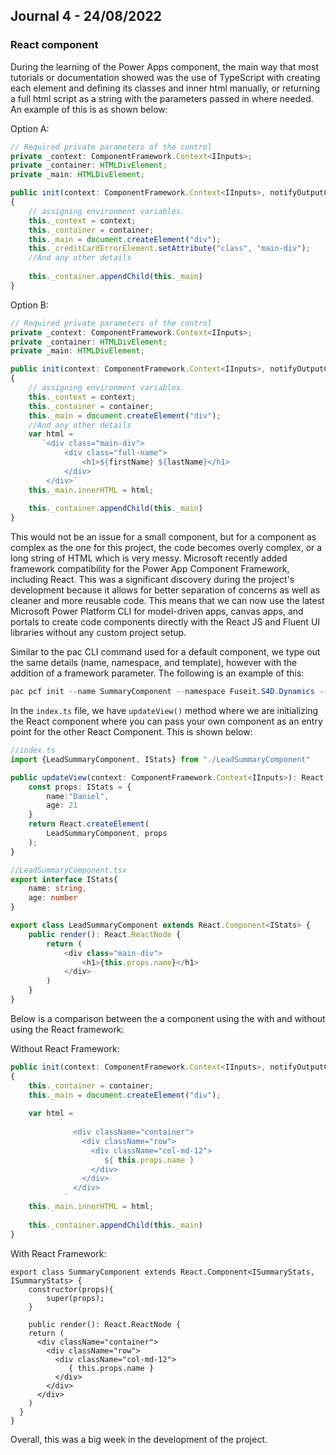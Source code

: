 ## Journal 4 - 24/08/2022

### React component

During the learning of the Power Apps component, the main way that most tutorials or documentation showed was the use of TypeScript with creating each element and defining its classes and inner html manually, or returning a full html script as a string with the parameters passed in where needed. An example of this is as shown below:

Option A:

```typescript
// Required private parameters of the control
private _context: ComponentFramework.Context<IInputs>;
private _container: HTMLDivElement;
private _main: HTMLDivElement;

public init(context: ComponentFramework.Context<IInputs>, notifyOutputChanged: () => void, state: ComponentFramework.Dictionary, container:HTMLDivElement)
{
    // assigning environment variables.
    this._context = context;
    this._container = container;
    this._main = document.createElement("div");
    this._creditCardErrorElement.setAttribute("class", "main-div");
    //And any other details
    
    this._container.appendChild(this._main)
}
```

Option B:

```typescript
// Required private parameters of the control
private _context: ComponentFramework.Context<IInputs>;
private _container: HTMLDivElement;
private _main: HTMLDivElement;

public init(context: ComponentFramework.Context<IInputs>, notifyOutputChanged: () => void, state: ComponentFramework.Dictionary, container:HTMLDivElement)
{
    // assigning environment variables.
    this._context = context;
    this._container = container;
    this._main = document.createElement("div");
    //And any other details
    var html =
       `<div class="main-div">
            <div class="full-name">
                <h1>${firstName} ${lastName}</h1>
            </div>
        </div>`
    this._main.innerHTML = html;
    
    this._container.appendChild(this._main)
}
```

This would not be an issue for a small component, but for a component as complex as the one for this project, the code becomes overly complex, or a long string of HTML which is very messy. Microsoft recently added framework compatibility for the Power App Component Framework, including React. This was a significant discovery during the project's development because it allows for better separation of concerns as well as cleaner and more reusable code. This means that we can now use the latest Microsoft Power Platform CLI for model-driven apps, canvas apps, and portals to create code components directly with the React JS and Fluent UI libraries without any custom project setup. 

Similar to the pac CLI command used for a default component, we type out the same details (name, namespace, and template), however with the addition of a framework parameter. The following is an example of this:

```powershell
pac pcf init --name SummaryComponent --namespace Fuseit.S4D.Dynamics --template field --framework React
```

In the `index.ts` file, we have `updateView()` method where we are initializing the React component where you can pass your own component as an entry point for the other React Component. This is shown below:

```typescript
//index.ts
import {LeadSummaryComponent, IStats} from "./LeadSummaryComponent"

public updateView(context: ComponentFramework.Context<IInputs>): React.ReactElement{
	const props: IStats = {
        name:"Daniel",
        age: 21
    }
    return React.createElement(
		LeadSummaryComponent, props
	);
}

//LeadSummaryComponent.tsx
export interface IStats{
    name: string,
    age: number
}

export class LeadSummaryComponent extends React.Component<IStats> {
    public render(): React.ReactNode {
        return (
            <div class="main-div">
            	<h1>{this.props.name}</h1>
            </div>
        )
    }
}
```

Below is a comparison between the a component using the with and without using the React framework:

Without React Framework:

```typescript
public init(context: ComponentFramework.Context<IInputs>, notifyOutputChanged: () => void, state: ComponentFramework.Dictionary, container:HTMLDivElement)
{
    this._container = container;
    this._main = document.createElement("div");
    
    var html =
           `
              <div className="container">
                <div className="row">
                  <div className="col-md-12">
                     ${ this.props.name }
                  </div>
                </div>
              </div>
            `
    this._main.innerHTML = html;
    
    this._container.appendChild(this._main)
}
```

With React Framework:

```React
export class SummaryComponent extends React.Component<ISummaryStats, ISummaryStats> {
  	constructor(props){
        super(props);
    }
    
    public render(): React.ReactNode {
    return (
      <div className="container">
        <div className="row">
          <div className="col-md-12">
             { this.props.name }
          </div>
        </div>
      </div>
    )
  }
}
```

Overall, this was a big week in the development of the project.
